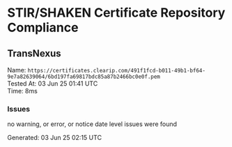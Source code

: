 # STIR/SHAKEN Certificate Repository Compliance

## TransNexus

Name: `https://certificates.clearip.com/491f1fcd-b011-49b1-bf64-9e7a82639064/6bd197fa69817bdc85a87b2466bc0e0f.pem`\
Tested At: 03 Jun 25 01:41 UTC\
Time: 8ms

### Issues

no warning, or error, or notice date level issues were found

Generated: 03 Jun 25 02:15 UTC